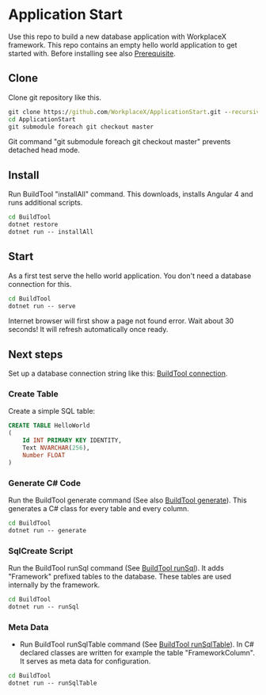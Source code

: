 # Application Start

Use this repo to build a new database application with WorkplaceX framework. This repo contains an empty hello world application to get started with. Before installing see also [Prerequisite](https://github.com/WorkplaceX/Framework/wiki/Prerequisite).

## Clone

Clone git repository like this.

```cmd
git clone https://github.com/WorkplaceX/ApplicationStart.git --recursive
cd ApplicationStart
git submodule foreach git checkout master
```

Git command "git submodule foreach git checkout master" prevents detached head mode.

## Install
Run BuildTool "installAll" command. This downloads, installs Angular 4 and runs additional scripts.

```cmd
cd BuildTool
dotnet restore
dotnet run -- installAll
```	

## Start
As a first test serve the hello world application. You don't need a database connection for this.
```cmd
cd BuildTool
dotnet run -- serve
```	
	
Internet browser will first show a page not found error. Wait about 30 seconds! It will refresh automatically once ready.

## Next steps

Set up a database connection string like this: [BuildTool connection](https://github.com/WorkplaceX/Framework/wiki/BuildTool-connection).

### Create Table
Create a simple SQL table:

```sql
CREATE TABLE HelloWorld
(
	Id INT PRIMARY KEY IDENTITY,
  	Text NVARCHAR(256),
	Number FLOAT
)
```	

### Generate C# Code
Run the BuildTool generate command (See also [BuildTool generate](https://github.com/WorkplaceX/Framework/wiki/BuildTool-generate)). This generates a C# class for every table and every column.

```cmd
cd BuildTool
dotnet run -- generate
```	

### SqlCreate Script
Run the BuildTool runSql command (See [BuildTool runSql](https://github.com/WorkplaceX/Framework/wiki/BuildTool-runSql)). It adds "Framework" prefixed tables to the database. These tables are used internally by the framework.

```cmd
cd BuildTool
dotnet run -- runSql
```	

### Meta Data
* Run BuildTool runSqlTable command (See [BuildTool runSqlTable](https://github.com/WorkplaceX/Framework/wiki/BuildTool-runSqlTable)). In C# declared classes are written for example the table "FrameworkColumn". It serves as meta data for configuration.

```cmd
cd BuildTool
dotnet run -- runSqlTable
```	
